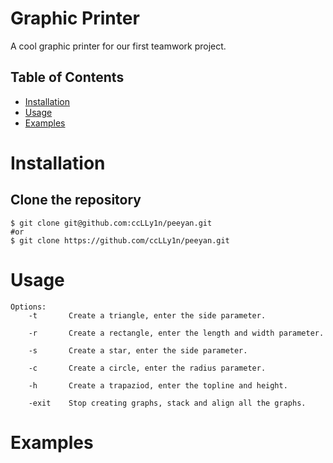 # Graphic Printer

A cool graphic printer for our first teamwork project.

## Table of Contents

- [Installation](#Installation)
- [Usage](#Usage)
- [Examples](#Example)
# Installation

## Clone the repository
```
$ git clone git@github.com:ccLLy1n/peeyan.git
#or 
$ git clone https://github.com/ccLLy1n/peeyan.git
```
# Usage
```
Options:
    -t       Create a triangle, enter the side parameter.

    -r       Create a rectangle, enter the length and width parameter.

    -s       Create a star, enter the side parameter.

    -c       Create a circle, enter the radius parameter.

    -h       Create a trapaziod, enter the topline and height.

    -exit    Stop creating graphs, stack and align all the graphs.

```
# Examples
```

```
